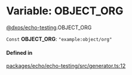 # Variable: OBJECT\_ORG

[@dxos/echo-testing](../modules/dxos_echo_testing.md).OBJECT_ORG

 `Const` **OBJECT\_ORG**: ``"example:object/org"``

#### Defined in

[packages/echo/echo-testing/src/generator.ts:12](https://github.com/dxos/dxos/blob/main/packages/echo/echo-testing/src/generator.ts#L12)
